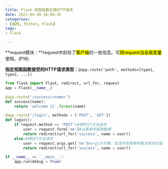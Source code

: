 ```yaml
---
title: Flask-视图函数处理HTTP请求
date: 2021-04-20 16:00:35
categories:
- [编程, Python, Flask]
tags:
- Flask

---
```


**request模块：**request中封存了<mark>客户端</mark>的一些信息。可<mark>将request当全局变量</mark>使用。(P16)

**指定视图函数接受的HTTP请求类型：**`@app.route('path', methods=[type1, type2, ...])`

```python
from flask import Flask, redirect, url_for, request
app = Flask(__name__)

@app.route('/success/<name>')
def success(name):
	return 'welcome {}'.format(name)

@app.route('/login', methods = ['POST', 'GET'])
def login():
	if request.method == 'POST':#用POST方法请求
		user = request.form['nm']#从表单中提取数据
		return redirect(url_for('success', name = user))
	else:#用GET方法请求
		user = request.args.get('nm')#args为字典，包含所有表单参数与其对应值
		return redirect(url_for('success', name = user))

if __name__ == '__main__':
	app.run(debug = True)
```

